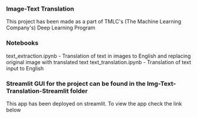 ### Image-Text Translation

This project has been made as a part of TMLC's (The Machine Learning Company's) Deep Learning Program

### Notebooks

text_extraction.ipynb - Translation of text in images to English and replacing original image with translated text
text_translation.ipynb - Translation of text input to English

### Streamlit GUI for the project can be found in the Img-Text-Translation-Streamlit folder
This app has been deployed on streamlit. To view the app check the link below
